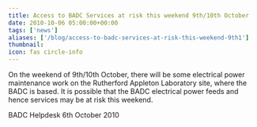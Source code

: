 ```yaml
---
title: Access to BADC Services at risk this weekend 9th/10th October
date: 2010-10-06 05:00:00+00:00
tags: ['news']
aliases: ['/blog/access-to-badc-services-at-risk-this-weekend-9th1']
thumbnail: 
icon: fas circle-info
---
```



On the weekend of 9th/10th October, there will be some electrical power maintenance work on the Rutherford Appleton Laboratory site, where the BADC is based. It is possible that the BADC electrical power feeds and hence services may be at risk this weekend. 



BADC Helpdesk
6th October 2010



